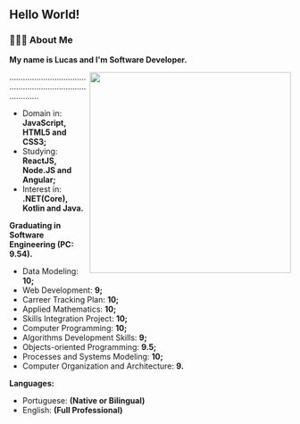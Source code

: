 ## Hello World!

### 👨🏻‍💻 About Me 

**My name is Lucas and I'm Software Developer.**

<img align='right' src="https://github.com/fonluc/fonluc/blob/main/software-engineering.gif"  width="360" ></img>

.................................................................................


* Domain in: **JavaScript, HTML5 and CSS3;**
* Studying: **ReactJS, Node.JS and Angular;**
* Interest in: **.NET(Core), Kotlin and Java.**
 
**Graduating in Software Engineering (PC: 9.54).**

- Data Modeling: **10;**
- Web Development: **9;**
- Carreer Tracking Plan: **10;**
- Applied Mathematics: **10;**
- Skills Integration Project: **10;**
- Computer Programming: **10;**
- Algorithms Development Skills: **9;**
- Objects-oriented Programming: **9.5;**
- Processes and Systems Modeling: **10;**
- Computer Organization and Architecture: **9.**

**Languages:**

- Portuguese: **(Native or Bilingual)**
- English: **(Full Professional)**
